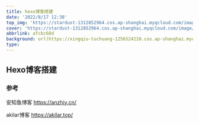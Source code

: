 ```yaml
---
title: hexo博客搭建
date: '2022/8/17 12:38'
top_img: 'https://stardust-1312852964.cos.ap-shanghai.myqcloud.com/image/1.jpg'
cover: 'https://stardust-1312852964.cos.ap-shanghai.myqcloud.com/image/1.jpg'
abbrlink: afcbc60d
background: url(https://xingqiu-tuchuang-1256524210.cos.ap-shanghai.myqcloud.com/839/5.png)
type:
---
```


## Hexo博客搭建

### 参考 

安知鱼博客 https://anzhiy.cn/ 

akilar博客 https://akilar.top/
